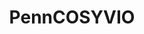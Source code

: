 ---
title: PennCOSYVIO
order: 1
img: /assets/img/trajectory_animation.gif
publications:
  - date: 2017-07-24
    title: "PennCOSYVIO: A challenging Visual Inertial Odometry benchmark"
    authors: "Bernd Pfrommer, Nitin J. Sanket, Kostas Daniilidis, Jonas Cleveland"
    venue: "In Proceedings of IEEE International Conference on Robotics and Automation (ICRA), 2017"
    links:
        preprint: //ieeexplore.ieee.org/document/7989443/
        page: //daniilidis-group.github.io/penncosyvio/
---
